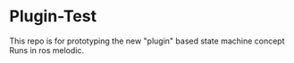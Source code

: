 # Plugin-Test
This repo is for prototyping the new "plugin" based state machine concept Runs in ros melodic.
